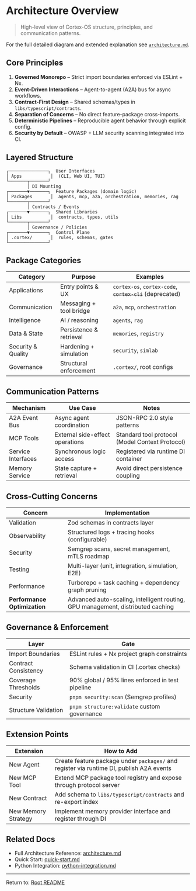 # Architecture Overview

> High-level view of Cortex-OS structure, principles, and communication patterns.

For the full detailed diagram and extended explanation see
[`architecture.md`](./architecture.md).

## Core Principles

1. **Governed Monorepo** – Strict import boundaries enforced via ESLint + Nx.
2. **Event-Driven Interactions** – Agent-to-agent (A2A) bus for async workflows.
3. **Contract-First Design** – Shared schemas/types in `libs/typescript/contracts`.
4. **Separation of Concerns** – No direct feature-package cross-imports.
5. **Deterministic Pipelines** – Reproducible agent behavior through explicit config.
6. **Security by Default** – OWASP + LLM security scanning integrated into CI.

## Layered Structure

```text
┌───────────────┐  User Interfaces
│ Apps           │  (CLI, Web UI, TUI)
└───────┬───────┘
        │ DI Mounting
┌───────▼───────┐  Feature Packages (domain logic)
│ Packages       │  agents, mcp, a2a, orchestration, memories, rag
└───────┬───────┘
        │ Contracts / Events
┌───────▼───────┐  Shared Libraries
│ Libs           │  contracts, types, utils
└───────┬───────┘
        │ Governance / Policies
┌───────▼───────┐  Control Plane
│ .cortex/       │  rules, schemas, gates
└───────────────┘
```

## Package Categories

| Category           | Purpose                 | Examples                                                 |
| ------------------ | ----------------------- | -------------------------------------------------------- |
| Applications       | Entry points & UX       | `cortex-os`, `cortex-code`, ~~`cortex-cli`~~ (deprecated) |
| Communication      | Messaging + tool bridge | `a2a`, `mcp`, `orchestration`                            |
| Intelligence       | AI / reasoning          | `agents`, `rag`                                          |
| Data & State       | Persistence & retrieval | `memories`, `registry`                                   |
| Security & Quality | Hardening + simulation  | `security`, `simlab`                                     |
| Governance         | Structural enforcement  | `.cortex/`, root configs                                 |

## Communication Patterns

| Mechanism          | Use Case                        | Notes                                           |
| ------------------ | ------------------------------- | ----------------------------------------------- |
| A2A Event Bus      | Async agent coordination        | JSON-RPC 2.0 style patterns                     |
| MCP Tools          | External side-effect operations | Standard tool protocol (Model Context Protocol) |
| Service Interfaces | Synchronous logic access        | Registered via runtime DI container             |
| Memory Service     | State capture + retrieval       | Avoid direct persistence coupling               |

## Cross-Cutting Concerns

| Concern       | Implementation                                      |
| ------------- | --------------------------------------------------- |
| Validation    | Zod schemas in contracts layer                      |
| Observability | Structured logs + tracing hooks (configurable)      |
| Security      | Semgrep scans, secret management, mTLS roadmap      |
| Testing       | Multi-layer (unit, integration, simulation, E2E)    |
| Performance   | Turborepo + task caching + dependency graph pruning |
| **Performance Optimization** | Advanced auto-scaling, intelligent routing, GPU management, distributed caching |

## Governance & Enforcement

| Layer                | Gate                                        |
| -------------------- | ------------------------------------------- |
| Import Boundaries    | ESLint rules + Nx project graph constraints |
| Contract Consistency | Schema validation in CI (.cortex checks)    |
| Coverage Thresholds  | 90% global / 95% lines enforced in test pipeline |
| Security             | `pnpm security:scan` (Semgrep profiles)     |
| Structure Validation | `pnpm structure:validate` custom governance |

## Extension Points

| Extension           | How to Add                                                                               |
| ------------------- | ---------------------------------------------------------------------------------------- |
| New Agent           | Create feature package under `packages/` and register via runtime DI, publish A2A events |
| New MCP Tool        | Extend MCP package tool registry and expose through protocol server                      |
| New Contract        | Add schema to `libs/typescript/contracts` and re-export index                            |
| New Memory Strategy | Implement memory provider interface and register through DI                              |

## Related Docs

- Full Architecture Reference: [architecture.md](./architecture.md)
- Quick Start: [quick-start.md](./quick-start.md)
- Python Integration: [python-integration.md](./python-integration.md)

---

Return to: [Root README](../README.md)
